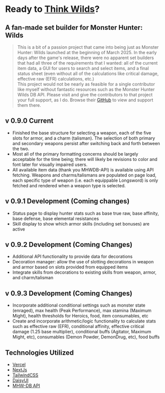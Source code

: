 # Ready to <a href="https://think-wilds.vercel.app" rel="noreferrer" target="blank">Think Wilds</a>?

## A fan-made set builder for Monster Hunter: Wilds

> This is a bit of a passion project that came into being just as Monster Hunter: Wilds launched at the beginning of March 2025. In the early days after the game's release, there were no apparent set builders that had all three of the requirements that I wanted: all of the current item data, a GUI for users to search and select items, and a final status sheet (even without all of the calculations like critical damage, effective raw (EFR) calculations, etc.) <br/> This project would not be nearly as feasible for a single contributor like myself without fantastic resources such as the Monster Hunter Wilds DB API. Please visit and give the contributors to that project your full support, as I do. Browse their <a href=https://github.com/LartTyler/MHWDB-API>GitHub</a> to view and support them there.

## v 0.9.0 Current
- Finished the base structure for selecting a weapon, each of the five slots for armor, and a charm (talisman). The selection of both primary and secondary weapons persist after switching back and forth between the two.
- Most all of the primary formatting concerns should be largely acceptable for the time being; there will likely be revisions to color and font later for visually impaired users.
- All available item data (thank you MHWDB-API) is available using API fetching. Weapons and charms/talismans are populated on page load, each specific type of weapon (i.e. each equippable Longsword) is only fetched and rendered when a weapon type is selected.

## v 0.9.1 Development (Coming changes)
- Status page to display hunter stats such as base true raw, base affinity, base defense, base elemental resistances
- Skill display to show which armor skills (including set bonuses) are active

## v 0.9.2 Development (Coming Changes)
- Additional API functionality to provide data for decorations
- Decoration manager: allow the use of slotting decorations in weapon and armor based on slots provided from equipped items
- Integrate skills from decorations to existing skills from weapon, armor, and charm/talisman

## v 0.9.3 Development (Coming Changes)
- Incorporate additional conditional settings such as monster state (enraged), max health (Peak Performance), max stamina (Maximum Might), health thresholds for Heroics, food, item consumables, etc
- Create and incorporate arithmetic/logic functionality to calculate stats such as effective raw (EFR), conditional affinity, effective critical damage (1.25 base multiplier), conditional buffs (Agitator, Maximum Might, etc), consumables (Demon Powder, DemonDrug, etc), food buffs

## Technologies Utilized
- <a href="https://vercel.com/" rel="noreferrer noopener" target="blank">Vercel</a>
- <a href="https://nextjs.org/" rel="noreferrer noopener" target="blank">NextJs</a>
- <a href="https://tailwindcss.com/" rel="noreferrer noopener" target="blank">TailwindCSS</a>
- <a href="https://daisyui.com/" rel="noreferrer noopener" target="blank">DaisyUI</a>
- <a href="https://docs.mhw-db.com/" rel="noreferrer noopener" target="blank">MHW-DB API</a>